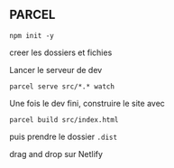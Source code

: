 ## PARCEL

```
npm init -y
```

creer les dossiers et fichies

Lancer le serveur de dev

```
parcel serve src/*.* watch
```

Une fois le dev fini, construire le site avec

```
parcel build src/index.html
```

puis prendre le dossier `.dist`

drag and drop sur Netlify
